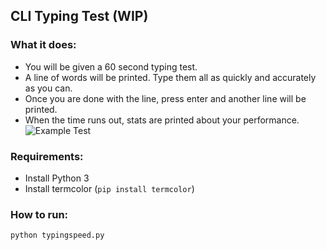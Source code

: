 ## CLI Typing Test (WIP)

### What it does:
- You will be given a 60 second typing test.
- A line of words will be printed. Type them all as quickly and accurately as you can.
- Once you are done with the line, press enter and another line will be printed.
- When the time runs out, stats are printed about your performance.
![Example Test](https://imgbox.com/LCzM8xpR)

### Requirements:
- Install Python 3
- Install termcolor (`pip install termcolor`)

### How to run:
`python typingspeed.py`
